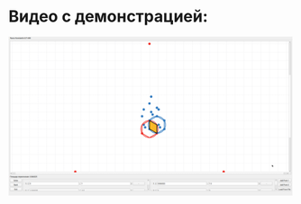 # Видео с демонстрацией:
[![Watch the video](demo.png)](https://www.youtube.com/watch?v=_IIcBeObowM&list=PLS0AxDBnlNugpYmUuNdEDq_su6Bpwi9Rn)
